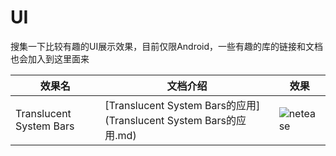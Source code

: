 # UI

搜集一下比较有趣的UI展示效果，目前仅限Android，一些有趣的库的链接和文档也会加入到这里面来


|	效果名	|	文档介绍		|	效果		|
|-----|-------|-------|
|	Translucent System Bars|	[Translucent System Bars的应用](Translucent System Bars的应用.md)	|	![netease](http://d.hiphotos.baidu.com/image/pic/item/b90e7bec54e736d1e4af09169d504fc2d5626974.jpg)	|
